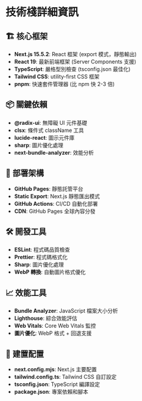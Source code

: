 # 技術棧詳細資訊

## 🏗️ 核心框架
- **Next.js 15.5.2**: React 框架 (export 模式，靜態輸出)
- **React 19**: 最新前端框架 (Server Components 支援)
- **TypeScript**: 嚴格型別檢查 (tsconfig.json 最佳化)
- **Tailwind CSS**: utility-first CSS 框架
- **pnpm**: 快速套件管理器 (比 npm 快 2-3 倍)

## 📦 關鍵依賴
- **@radix-ui**: 無障礙 UI 元件基礎
- **clsx**: 條件式 className 工具
- **lucide-react**: 圖示元件庫
- **sharp**: 圖片優化處理
- **next-bundle-analyzer**: 效能分析

## 🚀 部署架構
- **GitHub Pages**: 靜態託管平台
- **Static Export**: Next.js 靜態匯出模式
- **GitHub Actions**: CI/CD 自動化部署
- **CDN**: GitHub Pages 全球內容分發

## 🛠️ 開發工具
- **ESLint**: 程式碼品質檢查
- **Prettier**: 程式碼格式化
- **Sharp**: 圖片優化處理
- **WebP 轉換**: 自動圖片格式優化

## 📈 效能工具
- **Bundle Analyzer**: JavaScript 檔案大小分析
- **Lighthouse**: 綜合效能評估
- **Web Vitals**: Core Web Vitals 監控
- **圖片優化**: WebP 格式 + 回退支援

## 🔧 建置配置
- **next.config.mjs**: Next.js 主要配置
- **tailwind.config.ts**: Tailwind CSS 自訂設定
- **tsconfig.json**: TypeScript 編譯設定
- **package.json**: 專案依賴和腳本